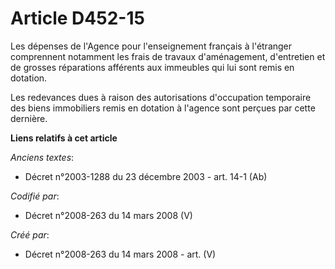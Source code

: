# Article D452-15

Les dépenses de l'Agence pour l'enseignement français à l'étranger comprennent notamment les frais de travaux d'aménagement,
d'entretien et de grosses réparations afférents aux immeubles qui lui sont remis en dotation.

Les redevances dues à raison des autorisations d'occupation temporaire des biens immobiliers remis en dotation à l'agence
sont perçues par cette dernière.

**Liens relatifs à cet article**

_Anciens textes_:

  - Décret n°2003-1288 du 23 décembre 2003 - art. 14-1 (Ab)

_Codifié par_:

  - Décret n°2008-263 du 14 mars 2008 (V)

_Créé par_:

  - Décret n°2008-263 du 14 mars 2008 - art. (V)
